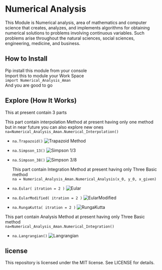 # Numerical Analysis

This Module is Numerical analysis, area of mathematics and computer science that creates, analyzes, and implements algorithms for obtaining numerical solutions to problems involving continuous variables. Such problems arise throughout the natural sciences, social sciences, engineering, medicine, and business.

## How to Install

Pip install this module from your console<br/>
Import this to module your Work Space<br/>
`import Numerical_Analysis_Aman`<br/>
And you are good to go

## Explore (How It Works)

This at present contain 3 parts

This part contain interpolation Method at present having only one method but in near future you can also explore new ones
`na=Numerical_Analysis_Aman.Numerical_Interpolation()`

- `na.Trapazoid()` ![Trapazoid Method]("https://en.wikipedia.org/wiki/Trapezoidal_rule#:~:text=The%20trapezoidal%20rule%20is%20one,similar%20to%20the%20trapezoid%20rule.")
- `na.Simpson_13()` ![Simpson 1/3]("https://en.wikipedia.org/wiki/Simpson%27s_rule")
- `na.Simpson_38()` ![Simpson 3/8]("https://en.wikipedia.org/wiki/Simpson%27s_rule")

  This part contain Integration Method at present having only Three Basic method <br/>
  `na = Numerical_Analysis_Aman.Numerical_Analysis(x_0, y_0, x_given)`

- `na.Eular( itration = 2 )` ![Eular]("https://en.wikipedia.org/wiki/Euler_method")
- `na.EularModified( itration = 2 )` ![EularModified]("https://en.wikipedia.org/wiki/Euler_method")
- `na.RungaKutta( itration = 2 )` ![RungaKutta]("https://en.wikipedia.org/wiki/Runge%E2%80%93Kutta_methods")

This part contain Analysis Method at present having only Three Basic method <br/>
`na=Numerical_Analysis_Aman.Numerical_Integration()`

- `na.Langrangian()` ![Langrangian]("https://en.wikipedia.org/wiki/Lagrange_polynomial")

## license

This repository is licensed under the MIT license.
See LICENSE for details.
